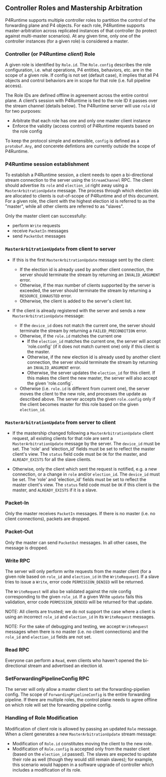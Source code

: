 ## Controller Roles and Mastership Arbitration

P4Runtime supports multiple controller roles to partition the control of the forwarding
plane and P4 objects. For each role, P4Runtime supports master-arbitration across
replicated instances of that controller (to protect against multi-master scenarios). At
any given time, only one of the controller instances (for a given role) is considered a master.

### Controller (or P4Runtime *client*) Role
A given role is identified by `Role.id`.
The `Role.config` describes the role configuration, i.e. what operations, P4 entities,
behaviors, etc. are in the scope of a given role. If config is not set (default case),
it implies that all P4 objects and control behaviors are in scope for that role
(i.e. full pipeline access).

The Role IDs are defined offline in agreement across the entire control plane.
A client’s session with P4Runtime is tied to the role ID it passes over the stream
channel (details below). The P4Runtime server will use `role` id for two purposes:
- Arbitrate that each role has one and only one master client instance
- Enforce the validity (access control) of P4Runtime requests based on the role config

To keep the protocol simple and extensible, `config` is defined as a `protobuf.Any`,
and concerete defintions are currently outside the scope of P4Runtime.

### P4Runtime session establishment
To establish a P4Runtime session, a client needs to open a bi-directional
stream connection to the server using the `StreamChannel` RPC. The client should advertise
its `role` and `election_id` right away using a `MasterArbitrationUpdate` message. The process
through which election ids are allocated to clients is out-of-scope of P4Runtime and of
this document. For a  given role, the client with the highest election id is referred to as the
"master", while all other clients are referred to as "slaves".

Only the master client can successfully:
- perform `Write` requests
- receive `PacketIn` messages
- send `PacketOut` messages

### `MasterArbitrationUpdate` from client to server

- If this is the first `MasterArbitrationUpdate` message sent by the client:
  - If the election id is already used by another client connection, the server
    should terminate the stream by returning an `INVALID_ARGUMENT` error.
  - Otherwise, if the max number of clients supported by the server is exceeded,
    the server should terminate the stream by returning a `RESOURCE_EXHAUSTED`
    error.
  - Otherwise, the client is added to the server's client list.

- If the client is already registered with the server and sends a new
  `MasterArbitrationUpdate` message:
  - If the `device_id` does not match the current one, the server should terminate
    the stream by returning a `FAILED_PRECONDITION` error.
  - Otherwise, if the `role.id` matches the current one
    - If the `election_id` matches the current one, the server will accept 'role.config'
      (if it does not match current one) only if this client is the master.
    - Otherwise, if the new election id is already used by another client
      connection, the server should terminate the stream by returning an
      `INVALID_ARGUMENT` error.
    - Otherwise, the server updates the `election_id` for this client. If this makes
      the client the new master, the server will also accept the given 'role.config`.
  - Otherwise (i.e. `role.id` is different from current one), the server moves the 
    client to the new role, and processes the update as described above. The server
    accepts the given `role.config` only if the client becomes master for this
    role based on the given `election_id`.

### `MasterArbitrationUpdate` from server to client

- If the mastership changed following a `MasterArbitrationUpdate` client
  request, all existing clients for that role are sent a `MasterArbitrationUpdate`
  message by the server. The `device_id` must be set. The 'role' and 'election_id'
  fields must be set to reflect the master client's view. The `status` field code
  must be `OK` for the master, and `ALREADY_EXISTS` for all the slave clients.

- Otherwise, only the client which sent the request is notified, e.g. a new
  connection, or a change in `role` and/or `election_id`. The `device_id` must be
  set. The 'role' and 'election_id' fields must be set to reflect the master
  client's view. The `status` field code must be `OK` if this client is the master,
  and `ALREADY_EXISTS` if it is a slave.

### Packet-In

Only the master receives `PacketIn` messages. If there is no master (i.e. no
client connections), packets are dropped.

### Packet-Out

Only the master can send `PacketOut` messages. In all other cases, the message
is dropped.

### Write RPC

The server will only perform write requests from the master client (for a given
role based on `role_id` and `election_id` in the `WriteRequest`). If a slave tries
to issue a `Write`, error code `PERMISSION_DENIED` will be returned.

The `WriteRequest` will also be validated against the role config corresponding to
the given `role_id`. If a given Write `update` fails this validation, error code
`PERMISSION_DENIED` will be returned for that update.

NOTE: All clients are trusted; we do not support the case where a client is using
an incorrect `role_id` and `election_id` in its `WriteRequest` messages.

NOTE: For the sake of debugging and testing, we accept `WriteRequest`
messages when there is no master (i.e. no client connections) and the
`role_id` and `election_id` fields are not set.

### Read RPC

Everyone can perform a `Read`, even clients who haven't opened the
bi-directional stream and advertised an election id.

### SetForwardingPipelineConfig RPC

The server will only allow a master client to set the forwarding-pipelien config.
The scope of `ForwardingPipelineConfig` is the entire forwarding pipeline. If there
are multiple roles, the control plane needs to agree offline on which role will set
the forwarding pipeline config.

### Handling of Role Modification

Modification of client role is allowed by passing an updated `Role` message.
When a client generates a new `MasterArbitrationUpdate` stream message:
- Modification of `Role.id` constitutes moving the client to the new role.
- Modification of `Role.config` is accepted only from the master client (based on
  the `election_id` passed). The slaves are expected to update their role as well
  (though they would still remain slaves); for example, this scenario would happen in
  a software upgrade of controller which includes a modification of its role.
